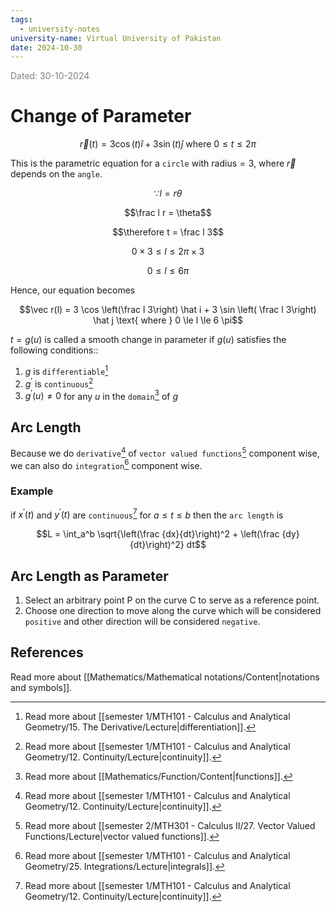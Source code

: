 ```yaml
---
tags:
  - university-notes
university-name: Virtual University of Pakistan
date: 2024-10-30
---
```


<span style="color: gray;">Dated: 30-10-2024</span>

# Change of Parameter

$$\vec r(t) = 3 \cos (t) \hat i + 3 \sin(t) \hat j \text{ where } 0 \le t \le 2 \pi$$

This is the parametric equation for a `circle` with $\text{radius} = 3$, where $\vec r$ depends on the `angle`.  

$$\because l = r \theta$$

$$\frac l r = \theta$$

$$\therefore t = \frac l 3$$

$$0 \times 3 \le l \le 2 \pi \times 3$$

$$0 \le l \le 6 \pi$$

Hence, our equation becomes  

$$\vec r(l) = 3 \cos \left(\frac l 3\right) \hat i + 3 \sin \left( \frac l 3\right) \hat j \text{ where } 0 \le l \le 6 \pi$$

$t = g(u)$ is called a smooth change in parameter if $g(u)$ satisfies the following conditions::

1. $g$ is `differentiable`[^1]
2. $g^\prime$ is `continuous`[^2]
3. $g^\prime(u) \ne 0$ for any $u$ in the `domain`[^3] of $g$

## Arc Length

Because we do `derivative`[^2] of `vector valued functions`[^4] component wise, we can also do `integration`[^5] component wise.

### Example

if $x^\prime (t)$ and $y^\prime (t)$ are `continuous`[^2] for $a \le t \le b$ then the `arc length` is  

$$L = \int_a^b \sqrt{\left(\frac {dx}{dt}\right)^2 + \left(\frac {dy}{dt}\right)^2} dt$$

## Arc Length as Parameter

1. Select an arbitrary point P on the curve C to serve as a reference point.
2. Choose one direction to move along the curve which will be considered `positive` and other direction will be considered `negative`.

## References

Read more about [[Mathematics/Mathematical notations/Content|notations and symbols]].

[^1]: Read more about [[semester 1/MTH101 - Calculus and Analytical Geometry/15. The Derivative/Lecture|differentiation]].
[^2]: Read more about [[semester 1/MTH101 - Calculus and Analytical Geometry/12. Continuity/Lecture|continuity]].
[^3]: Read more about [[Mathematics/Function/Content|functions]].
[^4]: Read more about [[semester 2/MTH301 - Calculus II/27. Vector Valued Functions/Lecture|vector valued functions]].
[^5]: Read more about [[semester 1/MTH101 - Calculus and Analytical Geometry/25. Integrations/Lecture|integrals]].